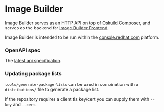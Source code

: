 Image Builder
=============

Image Builder serves as an HTTP API on top of [Osbuild
Composer](https://github.com/osbuild/osbuild-composer), and serves as the
backend for [Image Builder
Frontend](https://github.com/osbuild/image-builder-frontend/).

Image Builder is intended to be run within the
[console.redhat.com](https://console.redhat.com) platform.

### OpenAPI spec

The [latest api
specification](https://github.com/osbuild/image-builder/blob/main/internal/v1/api.yaml).

### Updating package lists

`tools/generate-package-lists` can be used in combination with a `distributions/`
file to generate a package list.

If the repository requires a client tls key/cert you can supply them with
`--key` and `--cert`.
